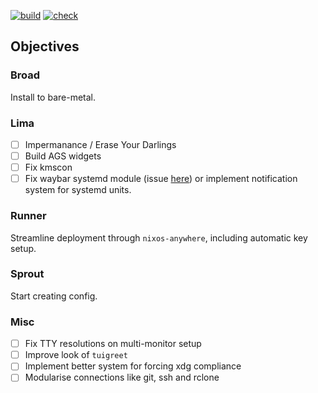 [![build](https://img.shields.io/endpoint.svg?url=https%3A%2F%2Fgarnix.io%2Fapi%2Fbadges%2FElliottSullingeFarrall%2Fdotfiles%3Fbranch%3Dmain)](https://garnix.io/repo/ElliottSullingeFarrall/dotfiles) [![check](https://github.com/ElliottSullingeFarrall/dotfiles/actions/workflows/check.yaml/badge.svg)](https://github.com/ElliottSullingeFarrall/dotfiles)

## Objectives

### Broad

Install to bare-metal.

### Lima

- [ ] Impermanance / Erase Your Darlings
- [ ] Build AGS widgets
- [ ] Fix kmscon
- [ ] Fix waybar systemd module (issue [here](https://github.com/Alexays/Waybar/issues/3444)) or implement notification system for systemd units.

### Runner

Streamline deployment through `nixos-anywhere`, including automatic key setup.

### Sprout

Start creating config.

### Misc

- [ ] Fix TTY resolutions on multi-monitor setup
- [ ] Improve look of `tuigreet`
- [ ] Implement better system for forcing xdg compliance
- [ ] Modularise connections like git, ssh and rclone
